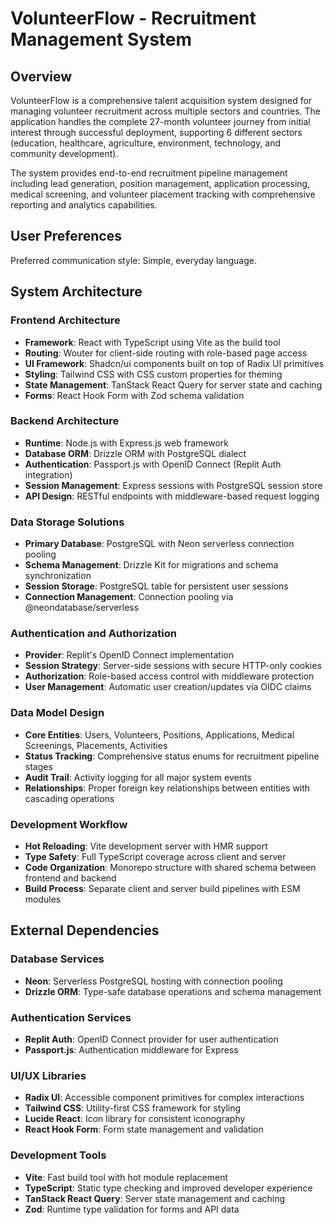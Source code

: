 # VolunteerFlow - Recruitment Management System

## Overview

VolunteerFlow is a comprehensive talent acquisition system designed for managing volunteer recruitment across multiple sectors and countries. The application handles the complete 27-month volunteer journey from initial interest through successful deployment, supporting 6 different sectors (education, healthcare, agriculture, environment, technology, and community development).

The system provides end-to-end recruitment pipeline management including lead generation, position management, application processing, medical screening, and volunteer placement tracking with comprehensive reporting and analytics capabilities.

## User Preferences

Preferred communication style: Simple, everyday language.

## System Architecture

### Frontend Architecture
- **Framework**: React with TypeScript using Vite as the build tool
- **Routing**: Wouter for client-side routing with role-based page access
- **UI Framework**: Shadcn/ui components built on top of Radix UI primitives
- **Styling**: Tailwind CSS with CSS custom properties for theming
- **State Management**: TanStack React Query for server state and caching
- **Forms**: React Hook Form with Zod schema validation

### Backend Architecture
- **Runtime**: Node.js with Express.js web framework
- **Database ORM**: Drizzle ORM with PostgreSQL dialect
- **Authentication**: Passport.js with OpenID Connect (Replit Auth integration)
- **Session Management**: Express sessions with PostgreSQL session store
- **API Design**: RESTful endpoints with middleware-based request logging

### Data Storage Solutions
- **Primary Database**: PostgreSQL with Neon serverless connection pooling
- **Schema Management**: Drizzle Kit for migrations and schema synchronization
- **Session Storage**: PostgreSQL table for persistent user sessions
- **Connection Management**: Connection pooling via @neondatabase/serverless

### Authentication and Authorization
- **Provider**: Replit's OpenID Connect implementation
- **Session Strategy**: Server-side sessions with secure HTTP-only cookies
- **Authorization**: Role-based access control with middleware protection
- **User Management**: Automatic user creation/updates via OIDC claims

### Data Model Design
- **Core Entities**: Users, Volunteers, Positions, Applications, Medical Screenings, Placements, Activities
- **Status Tracking**: Comprehensive status enums for recruitment pipeline stages
- **Audit Trail**: Activity logging for all major system events
- **Relationships**: Proper foreign key relationships between entities with cascading operations

### Development Workflow
- **Hot Reloading**: Vite development server with HMR support
- **Type Safety**: Full TypeScript coverage across client and server
- **Code Organization**: Monorepo structure with shared schema between frontend and backend
- **Build Process**: Separate client and server build pipelines with ESM modules

## External Dependencies

### Database Services
- **Neon**: Serverless PostgreSQL hosting with connection pooling
- **Drizzle ORM**: Type-safe database operations and schema management

### Authentication Services
- **Replit Auth**: OpenID Connect provider for user authentication
- **Passport.js**: Authentication middleware for Express

### UI/UX Libraries
- **Radix UI**: Accessible component primitives for complex interactions
- **Tailwind CSS**: Utility-first CSS framework for styling
- **Lucide React**: Icon library for consistent iconography
- **React Hook Form**: Form state management and validation

### Development Tools
- **Vite**: Fast build tool with hot module replacement
- **TypeScript**: Static type checking and improved developer experience
- **TanStack React Query**: Server state management and caching
- **Zod**: Runtime type validation for forms and API data